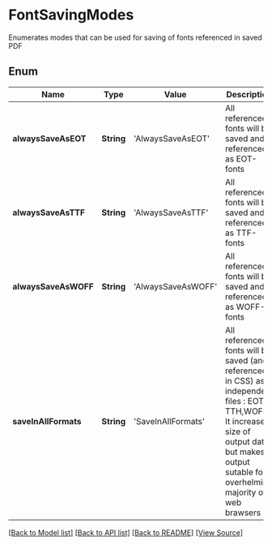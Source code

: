 ﻿# FontSavingModes
Enumerates modes that can be used for saving of fonts
referenced in saved PDF 
            

## Enum
Name | Type | Value | Description
------------ | ------------- | ------------- | -------------
**alwaysSaveAsEOT** | **String** | 'AlwaysSaveAsEOT' | All referenced fonts will be saved and referenced as EOT-fonts
**alwaysSaveAsTTF** | **String** | 'AlwaysSaveAsTTF' | All referenced fonts will be saved and referenced as TTF-fonts
**alwaysSaveAsWOFF** | **String** | 'AlwaysSaveAsWOFF' | All referenced fonts will be saved and referenced as WOFF-fonts
**saveInAllFormats** | **String** | 'SaveInAllFormats' | All referenced fonts will be saved (and referenced in CSS) as 3 independent files : EOT, TTH,WOFF. It increases size of output data but makes output sutable for overhelming majority of web brawsers

[[Back to Model list]](../README.md#documentation-for-models) [[Back to API list]](../README.md#documentation-for-api-endpoints) [[Back to README]](../README.md) [[View Source]](../AsposePdfCloud/Models/FontSavingModes.swift)

